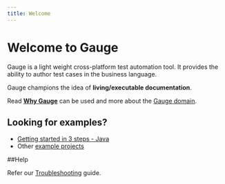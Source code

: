 ```yaml
---
title: Welcome
---
```

 
# Welcome to Gauge

Gauge is a light weight cross-platform test automation tool. It provides the ability to author test cases in the business language.

Gauge champions the idea of **living/executable documentation**.

Read [**Why Gauge**](why_gauge.md) can be used and more about the [Gauge domain](gauge_domain.md).

## Looking for examples?
* [Getting started in 3 steps - Java](https://github.com/getgauge/gauge/wiki/Getting-Started-in-3-Steps)
* Other [example projects](examples/examples.md)

##Help

Refer our [Troubleshooting](troubleshooting/troubleshooting.md) guide.
